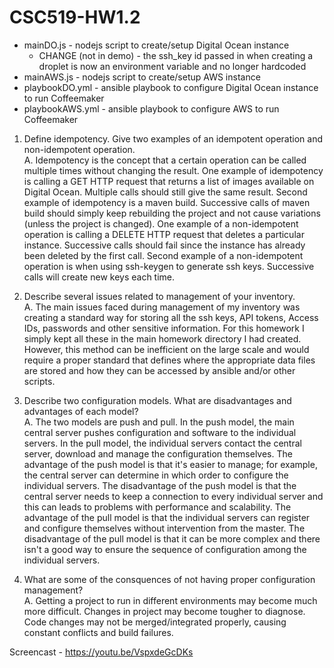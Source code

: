 # CSC519-HW1.2

* mainDO.js - nodejs script to create/setup Digital Ocean instance
	* CHANGE (not in demo) - the ssh_key id passed in when creating a droplet is now an environment variable and no 
	 longer hardcoded
* mainAWS.js - nodejs script to create/setup AWS instance
* playbookDO.yml - ansible playbook to configure Digital Ocean instance to run Coffeemaker
* playbookAWS.yml - ansible playbook to configure AWS to run Coffeemaker

1. Define idempotency. Give two examples of an idempotent operation and non-idempotent operation.  
A. Idempotency is the concept that a certain operation can be called multiple times without changing the result.
   One example of idempotency is calling a GET HTTP request that returns a list of images available on Digital Ocean. Multiple
   calls should still give the same result. Second example of idempotency is a maven build. Successive calls of maven
   build should simply keep rebuilding the project and not cause variations (unless the project is changed).
   One example of a non-idempotent operation is calling a DELETE HTTP request that deletes a particular instance. Successive
   calls should fail since the instance has already been deleted by the first call. Second example of a non-idempotent
   operation is when using ssh-keygen to generate ssh keys. Successive calls will create new keys each time.

2. Describe several issues related to management of your inventory.  
A. The main issues faced during management of my inventory was creating a standard way for storing all the ssh keys, 
   API tokens, Access IDs, passwords and other sensitive information. For this homework I simply kept all these in the
   main homework directory I had created. However, this method can be inefficient on the large scale and would require
   a proper standard that defines where the appropriate data files are stored and how they can be accessed by ansible and/or
   other scripts.

3. Describe two configuration models. What are disadvantages and advantages of each model?  
A. The two models are push and pull. In the push model, the main central server pushes configuration and software to the 
   individual servers. In the pull model, the individual servers contact the central server, download and manage the
   configuration themselves. The advantage of the push model is that it's easier to manage; for example, the central server 
   can determine in which order to configure the individual servers. The disadvantage of the push model is that the central
   server needs to keep a connection to every individual server and this can leads to problems with performance and scalability.
   The advantage of the pull model is that the individual servers can register and configure themselves without intervention
   from the master. The disadvantage of the pull model is that it can be more complex and there isn't a good way to ensure
   the sequence of configuration among the individual servers. 

4. What are some of the consquences of not having proper configuration management?  
A. Getting a project to run in different environments may become much more difficult. Changes in project may become tougher
   to diagnose. Code changes may not be merged/integrated properly, causing constant conflicts and build failures. 

Screencast - https://youtu.be/VspxdeGcDKs
